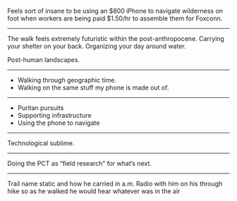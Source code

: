 Feels sort of insane to be using an $800 iPhone to navigate wilderness on foot when workers are being paid $1.50/hr to assemble them for Foxconn.

----

The walk feels extremely futuristic within the post-anthropocene. Carrying your shelter on your back. Organizing your day around water.

Post-human landscapes.

----

- Walking through geographic time.
- Walking on the same stuff my phone is made out of.

----

- Puritan pursuits
- Supporting infrastructure
- Using the phone to navigate

----

Technological sublime.

----

Doing the PCT as “field research” for what’s next.

----

Trail name static and how he carried in a.m. Radio with him on his through hike so as he walked he would hear whatever was in the air